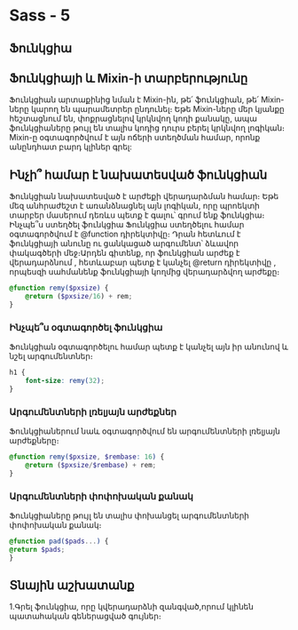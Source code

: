 # Sass - 5

## Ֆունկցիա

## Ֆունկցիայի և Mixin-ի տարբերությունը

Ֆունկցիան արտաքինից նման է Mixin-ին, թե՛ ֆունկցիան, թե՛ Mixin-ները կարող են պարամետրեր ընդունել։ Եթե Mixin-ները մեր կյանքը հեշտացնում են, փոքրացնելով կրկնվող կոդի քանակը, ապա ֆունկցիաները թույլ են տալիս կոդից դուրս բերել կրկնվող լոգիկան։ Mixin-ը օգտագործվում է այն ոճերի ստեղծման համար, որոնք անընդհատ բարդ կլիներ գրել:

## Ինչի՞ համար է նախատեսված ֆունկցիան

Ֆունկցիան նախատեսված է արժեքի վերադարձման համար։ Եթե մեզ անհրաժեշտ է առանձնացնել այն լոգիկան, որը պրոեկտի տարբեր մասերում դեռևս պետք է գալու՝ գրում ենք ֆունկցիա։
Ինչպե՞ս ստեղծել ֆունկցիա
Ֆունկցիա ստեղծելու համար օգտագործվում է @function դիրեկտիվը։ Դրան հետևում է ֆունկցիայի անունը ու ցանկացած արգումենտ՝ ձևավոր փակագծերի մեջ։Արդեն գիտենք, որ ֆունկցիան արժեք է վերադարձնում , հետևաբար պետք է կանչել @return դիրեկտիվը , որպեսզի սահմանենք ֆունկցիայի կողմից վերադարձվող արժեքը։

```scss
@function remy($pxsize) {
    @return ($pxsize/16) + rem;
}
```

### Ինչպե՞ս օգտագործել ֆունկցիա

Ֆունկցիան օգտագործելու համար պետք է կանչել այն իր անունով և նշել արգումենտներ։

```scss
h1 {
    font-size: remy(32);
}
```

### Արգումենտների լռելյայն արժեքներ

Ֆունկցիաներում նաև օգտագործվում են արգումենտների լռելյայն արժեքները։

```scss
@function remy($pxsize, $rembase: 16) {
    @return ($pxsize/$rembase) + rem;
}
```

### Արգումենտների փոփոխական քանակ
Ֆունկցիաները թույլ են տալիս փոխանցել արգումենտների փոփոխական քանակ։
```scss
@function pad($pads...) {
@return $pads;
}
```


## Տնային աշխատանք

1.Գրել ֆունկցիա, որը կվերադարձնի զանգված,որում կլինեն պատահական գեներացված գույներ։


